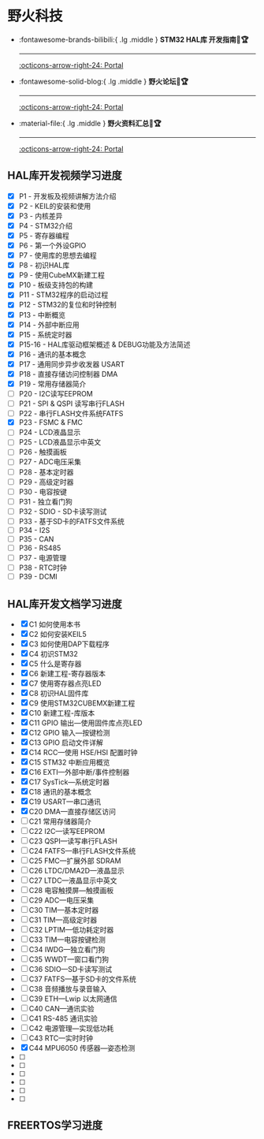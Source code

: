 # 野火科技


<div class="grid cards" markdown>

-   :fontawesome-brands-bilibili:{ .lg .middle } __STM32 HAL库 开发指南🎯🏆__

    ---

    [:octicons-arrow-right-24: <a href="https://space.bilibili.com/356820657/channel/seriesdetail?sid=3544516" target="_blank"> Portal </a>](#)

-   :fontawesome-solid-blog:{ .lg .middle } __野火论坛🎯🏆__

    ---

    [:octicons-arrow-right-24: <a href="https://www.firebbs.cn/forum.php?mod=viewthread&tid=29500&fromuid=1" target="_blank"> Portal </a>](#)

-   :material-file:{ .lg .middle } __野火资料汇总🎯🏆__

    ---

    [:octicons-arrow-right-24: <a href="https://doc.embedfire.com/products/link/zh/latest/index.html" target="_blank"> Portal </a>](#)


</div>

## HAL库开发视频学习进度
- [x] P1 - 开发板及视频讲解方法介绍
- [x] P2 - KEIL的安装和使用
- [x] P3 - 内核差异
- [x] P4 - STM32介绍
- [x] P5 - 寄存器编程
- [x] P6 - 第一个外设GPIO
- [x] P7 - 使用库的思想去编程
- [x] P8 - 初识HAL库
- [x] P9 - 使用CubeMX新建工程
- [x] P10 - 板级支持包的构建
- [x] P11 - STM32程序的启动过程
- [x] P12 - STM32的复位和时钟控制
- [x] P13 - 中断概览
- [x] P14 - 外部中断应用
- [x] P15 - 系统定时器
- [x] P15-16 - HAL库驱动框架概述 & DEBUG功能及方法简述
- [x] P16 - 通讯的基本概念
- [x] P17 - 通用同步异步收发器 USART
- [x] P18 - 直接存储访问控制器 DMA
- [x] P19 - 常用存储器简介
- [ ] P20 - I2C读写EEPROM
- [ ] P21 - SPI & QSPI 读写串行FLASH
- [ ] P22 - 串行FLASH文件系统FATFS
- [x] P23 - FSMC & FMC
- [ ] P24 - LCD液晶显示
- [ ] P25 - LCD液晶显示中英文
- [ ] P26 - 触摸画板
- [ ] P27 - ADC电压采集
- [ ] P28 - 基本定时器
- [ ] P29 - 高级定时器
- [ ] P30 - 电容按键
- [ ] P31 - 独立看门狗
- [ ] P32 - SDIO - SD卡读写测试
- [ ] P33 - 基于SD卡的FATFS文件系统
- [ ] P34 - I2S
- [ ] P35 - CAN
- [ ] P36 - RS485
- [ ] P37 - 电源管理
- [ ] P38 - RTC时钟
- [ ] P39 - DCMI

## HAL库开发文档学习进度

- [x] C1 如何使用本书
- [x] C2 如何安装KEIL5
- [x] C3 如何使用DAP下载程序
- [x] C4 初识STM32
- [x] C5 什么是寄存器
- [x] C6 新建工程-寄存器版本
- [x] C7 使用寄存器点亮LED
- [x] C8 初识HAL固件库
- [x] C9 使用STM32CUBEMX新建工程
- [x] C10 新建工程-库版本
- [x] C11 GPIO 输出—使用固件库点亮LED
- [x] C12 GPIO 输入—按键检测
- [x] C13 GPIO 启动文件详解
- [x] C14 RCC—使用 HSE/HSI 配置时钟
- [x] C15 STM32 中断应用概览
- [x] C16 EXTI—外部中断/事件控制器
- [x] C17 SysTick—系统定时器 
- [x] C18 通讯的基本概念
- [x] C19 USART—串口通讯
- [x] C20 DMA—直接存储区访问
- [ ] C21 常用存储器简介 
- [ ] C22 I2C—读写EEPROM
- [ ] C23 QSPI—读写串行FLASH
- [ ] C24 FATFS—串行FLASH文件系统 
- [ ] C25 FMC—扩展外部 SDRAM
- [ ] C26 LTDC/DMA2D—液晶显示
- [ ] C27 LTDC—液晶显示中英文
- [ ] C28 电容触摸屏—触摸画板
- [ ] C29 ADC—电压采集
- [ ] C30 TIM—基本定时器 
- [ ] C31 TIM—高级定时器
- [ ] C32 LPTIM—低功耗定时器  
- [ ] C33 TIM—电容按键检测 
- [ ] C34 IWDG—独立看门狗 
- [ ] C35 WWDT—窗口看门狗
- [ ] C36 SDIO—SD卡读写测试 
- [ ] C37 FATFS—基于SD卡的文件系统
- [ ] C38 音频播放与录音输入
- [ ] C39 ETH—Lwip 以太网通信
- [ ] C40 CAN—通讯实验 
- [ ] C41 RS-485 通讯实验
- [ ] C42 电源管理—实现低功耗
- [ ] C43 RTC—实时时钟
- [x] C44 MPU6050 传感器—姿态检测
- [ ] 
- [ ]
- [ ] 
- [ ]
- [ ] 
- [ ]









## FREERTOS学习进度